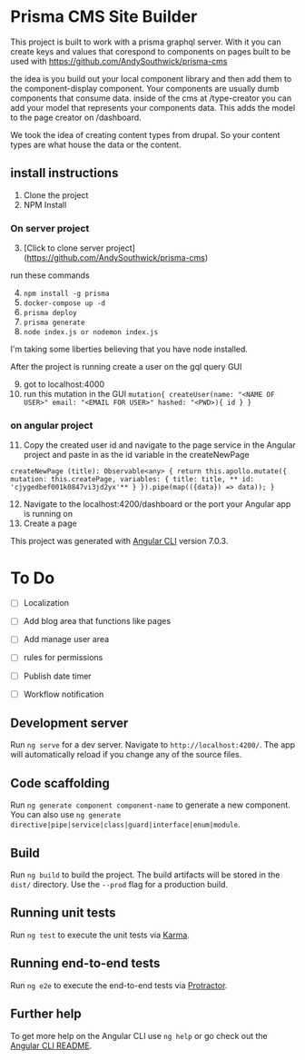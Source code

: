 # Prisma CMS Site Builder
This project is built to work with a prisma graphql server.
With it you can create keys and values that corespond to components on pages
built to be used with https://github.com/AndySouthwick/prisma-cms

the idea is you build out your local component library and then add them to the component-display component. Your components are usually dumb components
that consume data. inside of the cms at /type-creator you can add your model that represents
your components data. This adds the model to the page creator on /dashboard.  

We took the idea of creating content types from drupal. So your content types are what house the data or the content.

## install instructions

1. Clone the project
2. NPM Install
### On server project

3. [Click to clone server project] (https://github.com/AndySouthwick/prisma-cms)

run these commands

4. `npm install -g prisma`
5. `docker-compose up -d`
6. `prisma deploy`
7. `prisma generate`
8. `node index.js or nodemon index.js`

I'm taking some liberties believing that you have node installed.

After the project is running create a user on the gql query GUI

9. got to localhost:4000
10. run this mutation in the GUI ```mutation{ createUser(name: "<NAME OF USER>" email: "<EMAIL FOR USER>" hashed: "<PWD>){ id } }```

### on angular project
11. Copy the created user id and navigate to the page service in the Angular project and paste in as the id variable in the createNewPage 
```function
createNewPage (title): Observable<any> { return this.apollo.mutate({ mutation: this.createPage, variables: { title: title, ** id: 'cjygedbef001k0847vi3jd2yx'** } }).pipe(map(({data}) => data)); }
```

12. Navigate to the localhost:4200/dashboard or the port your Angular app is running on
13. Create a page


This project was generated with [Angular CLI](https://github.com/angular/angular-cli) version 7.0.3.

# To Do
- [ ] Localization
- [ ] Add blog area that functions like pages
- [ ] Add manage user area
- [ ] rules for permissions
- [ ] Publish date timer
- [ ] Workflow notification


## Development server

Run `ng serve` for a dev server. Navigate to `http://localhost:4200/`. The app will automatically reload if you change any of the source files.

## Code scaffolding

Run `ng generate component component-name` to generate a new component. You can also use `ng generate directive|pipe|service|class|guard|interface|enum|module`.

## Build

Run `ng build` to build the project. The build artifacts will be stored in the `dist/` directory. Use the `--prod` flag for a production build.

## Running unit tests

Run `ng test` to execute the unit tests via [Karma](https://karma-runner.github.io).

## Running end-to-end tests

Run `ng e2e` to execute the end-to-end tests via [Protractor](http://www.protractortest.org/).

## Further help

To get more help on the Angular CLI use `ng help` or go check out the [Angular CLI README](https://github.com/angular/angular-cli/blob/master/README.md).



